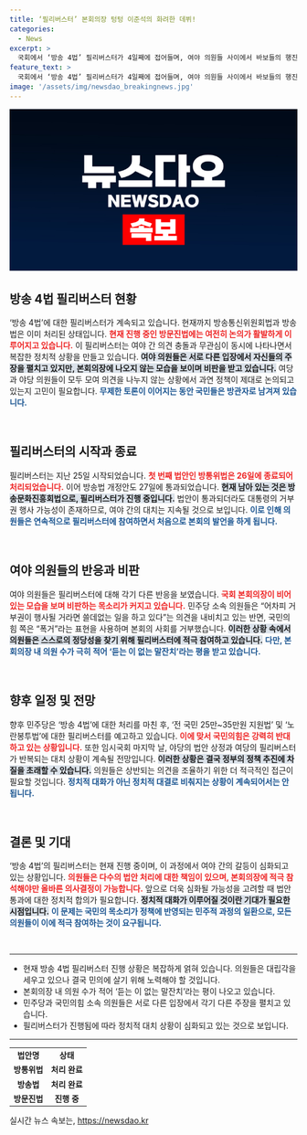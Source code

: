 ```yaml
---
title: ‘필리버스터’ 본회의장 텅텅 이준석의 화려한 데뷔!
categories:
  - News
excerpt: >
  국회에서 ‘방송 4법’ 필리버스터가 4일째에 접어들며, 여야 의원들 사이에서 바보들의 행진이라는 비판이 쏟아지고 있다. 텅 빈 본회의장에서 이어지는 무제한 토론, 과연 어떤 결말이 기다릴까? 클릭하면 더 많은 속내를 알 수 있습니다!
feature_text: >
  국회에서 ‘방송 4법’ 필리버스터가 4일째에 접어들며, 여야 의원들 사이에서 바보들의 행진이라는 비판이 쏟아지고 있다. 텅 빈 본회의장에서 이어지는 무제한 토론, 과연 어떤 결말이 기다릴까? 클릭하면 더 많은 속내를 알 수 있습니다!
image: '/assets/img/newsdao_breakingnews.jpg'
---
```


<p><img src="/assets/img/newsdao_breakingnews.jpg" alt="bookingtag 속보" /></p>

<h2 data-ke-size="size26">방송 4법 필리버스터 현황</h2>

<p data-ke-size="size16">‘방송 4법’에 대한 필리버스터가 계속되고 있습니다. 현재까지 방송통신위원회법과 방송법은 이미 처리된 상태입니다. <b><span style="color: #ee2323;">현재 진행 중인 방문진법에는 여전히 논의가 활발하게 이루어지고 있습니다.</span></b> 이 필리버스터는 여야 간 의견 충돌과 무관심이 동시에 나타나면서 복잡한 정치적 상황을 만들고 있습니다. <b><span style="background-color: #21538527;">여야 의원들은 서로 다른 입장에서 자신들의 주장을 펼치고 있지만, 본회의장에 나오지 않는 모습을 보이며 비판을 받고 있습니다.</span></b> 여당과 야당 의원들이 모두 모여 의견을 나누지 않는 상황에서 과연 정책이 제대로 논의되고 있는지 고민이 필요합니다. <b><span style="color: #1a5490;">무제한 토론이 이어지는 동안 국민들은 방관자로 남겨져 있습니다.</span></b></p>

<p data-ke-size="size16">&nbsp;</p>

<h2 data-ke-size="size26">필리버스터의 시작과 종료</h2>

<p data-ke-size="size16">필리버스터는 지난 25일 시작되었습니다. <b><span style="color: #ee2323;">첫 번째 법안인 방통위법은 26일에 종료되어 처리되었습니다.</span></b> 이어 방송법 개정안도 27일에 통과되었습니다. <b><span style="background-color: #21538527;">현재 남아 있는 것은 방송문화진흥회법으로, 필리버스터가 진행 중입니다.</span></b> 법안이 통과되더라도 대통령의 거부권 행사 가능성이 존재하므로, 여야 간의 대치는 지속될 것으로 보입니다. <b><span style="color: #1a5490;">이로 인해 의원들은 연속적으로 필리버스터에 참여하면서 처음으로 본회의 발언을 하게 됩니다.</span></b></p>

<p data-ke-size="size16">&nbsp;</p>

<h2 data-ke-size="size26">여야 의원들의 반응과 비판</h2>

<p data-ke-size="size16">여야 의원들은 필리버스터에 대해 각기 다른 반응을 보였습니다. <b><span style="color: #ee2323;">국회 본회의장이 비어 있는 모습을 보며 비판하는 목소리가 커지고 있습니다.</span></b> 민주당 소속 의원들은 “어차피 거부권이 행사될 거라면 쓸데없는 일을 하고 있다”는 의견을 내비치고 있는 반면, 국민의힘 쪽은 “폭거”라는 표현을 사용하며 본회의 사회를 거부했습니다. <b><span style="background-color: #21538527;">이러한 상황 속에서 의원들은 스스로의 정당성을 찾기 위해 필리버스터에 적극 참여하고 있습니다.</span></b> <b><span style="color: #1a5490;">다만, 본회의장 내 의원 수가 극히 적어 ‘듣는 이 없는 말잔치’라는 평을 받고 있습니다.</span></b></p>

<p data-ke-size="size16">&nbsp;</p>

<h2 data-ke-size="size26">향후 일정 및 전망</h2>

<p data-ke-size="size16">향후 민주당은 ‘방송 4법’에 대한 처리를 마친 후, ‘전 국민 25만~35만원 지원법’ 및 ‘노란봉투법’에 대한 필리버스터를 예고하고 있습니다. <b><span style="color: #ee2323;">이에 맞서 국민의힘은 강력히 반대하고 있는 상황입니다.</span></b> 또한 임시국회 마지막 날, 야당의 법안 상정과 여당의 필리버스터가 반복되는 대치 상황이 계속될 전망입니다. <b><span style="background-color: #21538527;">이러한 상황은 결국 정부의 정책 추진에 차질을 초래할 수 있습니다.</span></b> 의원들은 상반되는 의견을 조율하기 위한 더 적극적인 접근이 필요할 것입니다. <b><span style="color: #1a5490;">정치적 대화가 아닌 정치적 대결로 비춰지는 상황이 계속되어서는 안 됩니다.</span></b></p>

<p data-ke-size="size16">&nbsp;</p>

<h2 data-ke-size="size26">결론 및 기대</h2>

<p data-ke-size="size16">‘방송 4법’의 필리버스터는 현재 진행 중이며, 이 과정에서 여야 간의 갈등이 심화되고 있는 상황입니다. <b><span style="color: #ee2323;">의원들은 다수의 법안 처리에 대한 책임이 있으며, 본회의장에 적극 참석해야만 올바른 의사결정이 가능합니다.</span></b> 앞으로 더욱 심화될 가능성을 고려할 때 법안 통과에 대한 정치적 합의가 필요합니다. <b><span style="background-color: #21538527;">정치적 대화가 이루어질 것이란 기대가 필요한 시점입니다.</span></b> <b><span style="color: #1a5490;">이 문제는 국민의 목소리가 정책에 반영되는 민주적 과정의 일환으로, 모든 의원들이 이에 적극 참여하는 것이 요구됩니다.</span></b></p>

<p data-ke-size="size16">&nbsp;</p>

<hr>

<ul>
<li>현재 방송 4법 필리버스터 진행 상황은 복잡하게 얽혀 있습니다. 의원들은 대립각을 세우고 있으나 결국 민의에 살기 위해 노력해야 할 것입니다.</li>
<li>본회의장 내 의원 수가 적어 ‘듣는 이 없는 말잔치’라는 평이 나오고 있습니다.</li>
<li>민주당과 국민의힘 소속 의원들은 서로 다른 입장에서 각기 다른 주장을 펼치고 있습니다.</li>
<li>필리버스터가 진행됨에 따라 정치적 대치 상황이 심화되고 있는 것으로 보입니다.</li>
</ul>

<hr>

<table style="width: 100%; border-collapse: collapse;">
<tr>
<td style="text-align: center; height: 17px;"><b>법안명</b></td>
<td style="text-align: center; height: 17px;"><b>상태</b></td>
</tr>
<tr>
<td style="text-align: center; height: 17px;"><b>방통위법</b></td>
<td style="text-align: center; height: 17px;"><b>처리 완료</b></td>
</tr>
<tr>
<td style="text-align: center; height: 17px;"><b>방송법</b></td>
<td style="text-align: center; height: 17px;"><b>처리 완료</b></td>
</tr>
<tr>
<td style="text-align: center; height: 17px;"><b>방문진법</b></td>
<td style="text-align: center; height: 17px;"><b>진행 중</b></td>
</tr>
</table>
실시간 뉴스 속보는, <a href="https://newsdao.kr" rel="dofollow">https://newsdao.kr</a>


